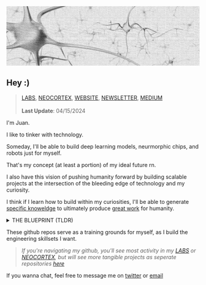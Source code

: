 ![Header](./backlog/neurons.png)

## Hey :)

>[LABS](https://github.com/vxnuaj/LABS), [NEOCORTEX](https://github.com/vxnuaj/NEOCORTEX), [WEBSITE](https://vxnuaj.life), [NEWSLETTER](https://vxnuaj.substack.com), [MEDIUM](https://medium.com/@vxnuaj)<br><br>
> **Last Update**: 04/15/2024

I'm Juan.

I like to tinker with technology.

Someday, I'll be able to build deep learning models, neurmorphic chips, and robots just for myself. <br>

That's my concept (at least a portion) of my ideal future rn.

I also have this vision of pushing humanity forward by building scalable projects at the intersection of the bleeding edge of technology and my curiosity.

I think if I learn how to build within my curiosities, I'll be able to generate [specific knoweldge](https://nav.al/specific-knowledge) to ultimately produce [great work](https://paulgraham.com/greatwork.html) for humanity.

<details><summary>THE BLUEPRINT (TLDR)
</summary>

1. **Learn how to build. Build exceptional engineering skillsets with deep technologies.**

    **Programming**: Python, C/C++.

    **Deep Learning:** Neural Nets, RNNs, CNNs, Transformers $\rightarrow$ TBD

    > _TBD, as in I'm not sure what might be possible with the knowledge I'll get nor where my curiosity will lie_

    **AFTER**: I'm not sure where I'll go after. My thoughts and intentions right now are to either go towards neurmorphic chips (post moore's law), get deep into building humanoids, or build seamless interaction with brain-computer-interfaces


    >_My rationale behind going with deep learning is the role I believe t'll play in shaping our future. It's ienvitable that AGI / ASI will disrupt our future._

2. **Build & learn alongside exceptional founders and engineers.**

    **SF**: I'm spending my gap year (2024-2025) in silicon valley for this very reason.

    **Deep Tech**: Directly contribute and build at a deep tech company by summer 2025. (i.e., OpenAI, DeepMind, Mistral, FigureAI, ExtropicAI, Nvidia, etc)

</details>

These github repos serve as a training grounds for myself, as I build the engineering skillsets I want.
<br>


>_If you're navigating my github, you'll see most activity in my [LABS](https://github.com/vxnuaj/LABS) or [NEOCORTEX](https://github.com/vxnuaj/NEOCORTEX), but will see more tangible projects as seperate repositories [here](https://github.com/vxnuaj?tab=repositories)_


If you wanna chat, feel free to message me on [twitter](x.com/vxnuaj) or [email](mailto:jv.100420@gmail.com)